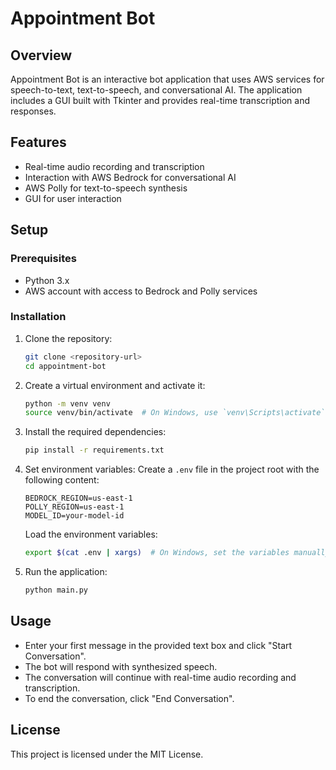 # Appointment Bot

## Overview
Appointment Bot is an interactive bot application that uses AWS services for speech-to-text, text-to-speech, and conversational AI. The application includes a GUI built with Tkinter and provides real-time transcription and responses.

## Features
- Real-time audio recording and transcription
- Interaction with AWS Bedrock for conversational AI
- AWS Polly for text-to-speech synthesis
- GUI for user interaction

## Setup

### Prerequisites
- Python 3.x
- AWS account with access to Bedrock and Polly services

### Installation
1. Clone the repository:
    ```bash
    git clone <repository-url>
    cd appointment-bot
    ```

2. Create a virtual environment and activate it:
    ```bash
    python -m venv venv
    source venv/bin/activate  # On Windows, use `venv\Scripts\activate`
    ```

3. Install the required dependencies:
    ```bash
    pip install -r requirements.txt
    ```

4. Set environment variables:
    Create a `.env` file in the project root with the following content:
    ```env
    BEDROCK_REGION=us-east-1
    POLLY_REGION=us-east-1
    MODEL_ID=your-model-id
    ```
    Load the environment variables:
    ```bash
    export $(cat .env | xargs)  # On Windows, set the variables manually
    ```

5. Run the application:
    ```bash
    python main.py
    ```

## Usage
- Enter your first message in the provided text box and click "Start Conversation".
- The bot will respond with synthesized speech.
- The conversation will continue with real-time audio recording and transcription.
- To end the conversation, click "End Conversation".

## License
This project is licensed under the MIT License.
